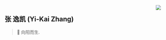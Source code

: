 <a href="#">
<img align="right" src='https://github-readme-stats.vercel.app/api?username=ZhangYikaii&show_icons=true'>
</a>

## 张 逸凯 (Yi-Kai Zhang)

> :rice: 向阳而生.

&nbsp;

&nbsp;

&nbsp;

